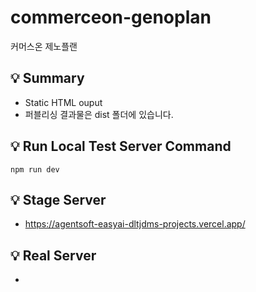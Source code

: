 # commerceon-genoplan
커머스온 제노플랜

## 💡 Summary
- Static HTML ouput
- 퍼블리싱 결과물은 dist 폴더에 있습니다.

## 💡 Run Local Test Server Command
```
npm run dev
```

## 💡 Stage Server
- https://agentsoft-easyai-dltjdms-projects.vercel.app/

## 💡 Real Server
- 
